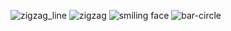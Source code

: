
![zigzag_line](https://github.com/amirgoup/Graphics-CPP/assets/4945545/a0159a0d-ab33-4dff-8ecc-dcf8dc12b34c)
![zigzag](https://github.com/amirgoup/Graphics-CPP/assets/4945545/c5ac5a8d-105d-4f16-ad49-f22eb86cac75)
![smiling face](https://github.com/amirgoup/Graphics-CPP/assets/4945545/254b4d2e-3ed0-4475-a390-c776d46a9c05)
![bar-circle](https://github.com/amirgoup/Graphics-CPP/assets/4945545/ca52cdc0-1416-4753-bcc7-24c4434f0fd1)
